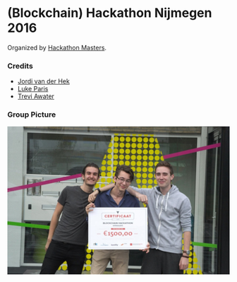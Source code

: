 # (Blockchain) Hackathon Nijmegen 2016
Organized by [Hackathon Masters](http://hackathonmasters.com/).

### Credits
 - [Jordi van der Hek](http://www.jordivanderhek.com/)
 - [Luke Paris](http://www.paradoxis.nl/)
 - [Trevi Awater](http://awatertrevi.github.io/)

### Group Picture
![](https://raw.githubusercontent.com/awatertrevi/hackathons/master/Hackathonmasters/(Blockchain)%20Hackathon%20Nijmegen%202016/group.jpg)
